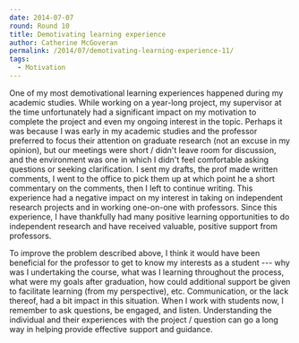 ```yaml
---
date: 2014-07-07
round: Round 10
title: Demotivating learning experience
author: Catherine McGoveran
permalink: /2014/07/demotivating-learning-experience-11/
tags:
  - Motivation
---
```

One of my most demotivational learning experiences happened during my academic studies. While working on a year-long project, my supervisor at the time unfortunately had a significant impact on my motivation to complete the project and even my ongoing interest in the topic. Perhaps it was because I was early in my academic studies and the professor preferred to focus their attention on graduate research (not an excuse in my opinion), but our meetings were short / didn't leave room for discussion, and the environment was one in which I didn't feel comfortable asking questions or seeking clarification. I sent my drafts, the prof made written comments, I went to the office to pick them up at which point he a short commentary on the comments, then I left to continue writing. This experience had a negative impact on my interest in taking on independent research projects and in working one-on-one with professors. Since this experience, I have thankfully had many positive learning opportunities to do independent research and have received valuable, positive support from professors.

To improve the problem described above, I think it would have been beneficial for the professor to get to know my interests as a student --- why was I undertaking the course, what was I learning throughout the process, what were my goals after graduation, how could additional support be given to facilitate learning (from my perspective), etc. Communication, or the lack thereof, had a bit impact in this situation. When I work with students now, I remember to ask questions, be engaged, and listen. Understanding the individual and their experiences with the project / question can go a long way in helping provide effective support and guidance.
